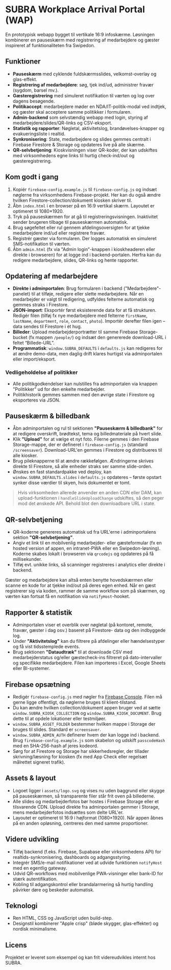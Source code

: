 # SUBRA Workplace Arrival Portal (WAP)

En prototypisk webapp bygget til vertikale 16:9 infoskærme. Løsningen kombinerer en pauseskærm med
registrering af medarbejdere og gæster inspireret af funktionaliteten fra Swipedon.

## Funktioner

- **Pauseskærm** med cyklende fuldskærmsslides, velkomst-overlay og glas-effekt.
- **Registrering af medarbejdere**: søg, tjek ind/ud, administrer fravær (sygdom, barsel mv.).
- **Gæsteregistrering** med simuleret notifikation til værten og log over dagens besøgende.
- **Politikaccept**: medarbejdere møder en NDA/IT-politik-modal ved indtjek, og gæster skal acceptere samme
  politikker i formularen.
- **Admin-backend** som selvstændig webapp med login, styring af medarbejdere/slides/QR-links og CSV-eksport.
- **Statistik og rapporter**: Nøgletal, aktivitetslog, brandøvelses-knapper og evakueringsliste i realtid.
- **Synkronisering**: State, medarbejdere og slides gemmes centralt i Firebase Firestore & Storage og opdateres live på
  alle skærme.
- **QR-selvbetjening**: Kioskvisningen viser QR-koder, der kan udskiftes med virksomhedens egne links til hurtig
  check-ind/out og gæsteregistrering.

## Kom godt i gang

1. Kopiér `firebase-config.example.js` til `firebase-config.js` og indsæt nøglerne fra virksomhedens Firebase-projekt.
   Her kan du også ændre hvilken Firestore-collection/dokument kiosken skriver til.
2. Åbn `index.html` i en browser på en 16:9 vertikal skærm. Layoutet er optimeret til 1080×1920.
3. Tryk på pauseskærmen for at gå til registreringsvisningen. Inaktivitet sender brugeren tilbage til
   pauseskærmen automatisk.
4. Brug søgefeltet eller rul gennem afdelingsoversigten for at tjekke medarbejdere ind/ud eller registrere
   fravær.
5. Registrér gæster via formularen. Der logges automatisk en simuleret SMS-notifikation til værten.
6. Åbn `admin.html` (fx via "Admin login"-knappen i kioskheaderen eller direkte i browseren) for at logge ind i
   backend-portalen. Herfra kan du redigere medarbejdere, slides, QR-links og hente rapporter.

## Opdatering af medarbejdere

- **Direkte i adminportalen**: Brug formularen i backend ("Medarbejdere"-panelet) til at tilføje, redigere eller
  slette medarbejdere. Når en medarbejder er valgt til redigering, udfyldes felterne automatisk og gemmes straks i
  Firestore.
- **JSON-import**: Eksportér først eksisterende data for at få strukturen. Redigér filen (tilføj fx nye medarbejdere
  med felterne `firstName`, `lastName`, `department`, `role`, `contact`, `photo`). Importér derefter filen igen – data
  sendes til Firestore i ét hug.
- **Billeder**: Upload medarbejderportrætter til samme Firebase Storage-bucket (fx mappen `/people/`) og indsæt den
  genererede download-URL i feltet “Billede-URL”.
- **Programmatisk**: `window.SUBRA_DEFAULTS` i `defaults.js` kan redigeres for at ændre demo-data, men daglig drift
  klares hurtigst via adminportalen eller import/eksport.

### Vedligeholdelse af politikker

- Alle politikgodkendelser kan nulstilles fra adminportalen via knappen "Politikker" ud for den enkelte medarbejder.
- Politikhistorik gemmes sammen med den øvrige state i Firestore og eksporteres via JSON.

## Pauseskærm & billedbank

- Åbn adminportalen og rul til sektionen **"Pauseskærm & billedbank"** for at redigere overskrift, brødtekst, tema og
  billedmateriale på hvert slide.
- Klik **"Upload"** for at vælge et nyt foto. Filerne gemmes i den Firebase Storage-mappe, der er defineret i
  `firebase-config.js` (standard `/screensaver`). Download-URL'en gemmes i Firestore og distribueres til alle kiosker.
- Brug pileknapperne til at ændre rækkefølgen. Ændringerne skrives direkte til Firestore, så alle enheder straks ser
  samme slide-orden.
- Ønskes en fast standardpakke ved deploy, kan `window.SUBRA_DEFAULTS.slides` i `defaults.js` opdateres – første opstart
  synker disse værdier til skyen, hvis dokumentet er tomt.

> Hvis virksomheden allerede anvender en anden CDN eller DAM, kan upload-funktionen i `handleSlideUploadChange`
> udskiftes, så den peger mod det ønskede API. Behold blot den downloadbare URL i state.

## QR-selvbetjening

- QR-koderne genereres automatisk ud fra URL'erne i adminportalens sektion **"QR-selvbetjening"**.
- Angiv et link til en mobilvenlig medarbejder- eller gæsteformular (fx en hosted version af appen, en
  intranet-PWA eller en Swipedon-løsning). Koderne skabes lokalt i browseren via `qrcodejs` og opdateres på få
  millisekunder.
- Tilføj evt. unikke links, så scanninger registreres i analytics eller direkte i backend.

Gæster og medarbejdere kan altså enten benytte hovedskærmen eller scanne en kode for at tjekke ind/out på deres egen
enhed. Når en gæst registrerer sig via koden, rammer de samme workflow som på skærmen, og værten kan fortsat få en
notifikation via `notifyHost`-hooket.

## Rapporter & statistik

- Adminportalen viser et overblik over nøgletal (på kontoret, remote, fravær, gæster i dag osv.) baseret på Firestore-
  data og den indbyggede log.
- Under **"Aktivitetslog"** kan du filtrere på afdelinger eller hændelsestyper og få vist tidsstemplede events.
- Brug sektionen **"Dataudtræk"** til at downloade CSV med medarbejderstatus og/eller gæstecheck-ins filtreret på
  dato-intervaller og specifikke medarbejdere. Filen kan importeres i Excel, Google Sheets eller BI-systemer.

## Firebase opsætning

- Redigér `firebase-config.js` med nøgler fra [Firebase Console](https://console.firebase.google.com/). Filen må gerne
  ligge offentligt, da nøglerne bruges til klient-tilstand.
- Du kan ændre hvilken collection/dokument appen bruger ved at sætte `window.SUBRA_KIOSK_COLLECTION` og
  `window.SUBRA_KIOSK_DOCUMENT`. Brug dette til at opdele lokationer eller testmiljøer.
- `window.SUBRA_ASSET_FOLDER` bestemmer hvilken mappe i Storage der bruges til slides. Standard er `screensaver`.
- `window.SUBRA_ADMIN_AUTH` definerer hvem der kan logge ind i backend. Brug `firebase-config.example.js` som skabelon
  og udskift `passcodeHash` med en SHA-256-hash af jeres kodeord.
- Sørg for at Firestore og Storage har sikkerhedsregler, der tillader skrivning/læsning for kiosken (fx med App Check
  eller regelsæt målrettet signeret trafik).

## Assets & layout

- Logoet ligger i `assets/logo.svg` og vises nu uden baggrund eller skygge på pauseskærmen, så transparente filer står
  frit oven på billederne.
- Alle slides og medarbejderfotos bør hostes i Firebase Storage eller et tilsvarende CDN. Upload direkte fra
  adminportalen gemmer i Storage, mens medarbejderfotos indsættes som delte URL'er.
- Layoutet er optimeret til 16:9 i højformat (1080×1920). Når appen åbnes på en anden opløsning, centreres den med
  samme proportioner.

## Videre udvikling

- Tilføj backend (f.eks. Firebase, Supabase eller virksomhedens API) for realtids-synkronisering, dashboards og
  adgangsstyring.
- Integrér SMS/e-mail notifikationer ved at udvide funktionen `notifyHost` med en egentlig gateway.
- Udvid QR-workflows med mobilvenlige PWA-visninger eller bank-ID for stærk autentifikation.
- Kobling til adgangskontrol eller brandalarmering så hurtig handling påvirker døre og beskeder automatisk.

## Teknologi

- Ren HTML, CSS og JavaScript uden build-step.
- Designstil kombinerer "Apple crisp" (bløde skygger, glas-effekter) og nordisk minimalisme.

## Licens

Projektet er leveret som eksempel og kan frit videreudvikles internt hos SUBRA.

